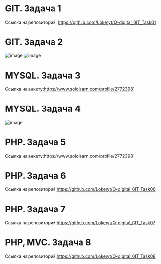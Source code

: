 # GIT. Задача 1
  Ссылка на репозиторий: https://github.com/Lokeryt/Q-digital_GIT_Task01
# GIT. Задача 2
  ![image](https://user-images.githubusercontent.com/84319426/205139658-bfb340bd-3c08-460b-bec6-e3bb1607ab23.png)
  ![image](https://user-images.githubusercontent.com/84319426/205139698-03d630b9-6d48-456e-be93-144d0296ef4f.png)
# MYSQL. Задача 3
  Ссылка на анкету:https://www.sololearn.com/profile/27723981
# MYSQL. Задача 4
  ![image](https://user-images.githubusercontent.com/84319426/206223360-f3ecb4ca-0ee8-4b6c-88e2-c9a86f1245c3.png)
# PHP. Задача 5
  Ссылка на анкету:https://www.sololearn.com/profile/27723981
# PHP. Задача 6
  Ссылка на репозиторий:https://github.com/Lokeryt/Q-digital_GIT_Task06
# PHP. Задача 7
  Ссылка на репозиторий:https://github.com/Lokeryt/Q-digital_GIT_Task07
# PHP, MVC. Задача 8
  Ссылка на репозиторий:https://github.com/Lokeryt/Q-digital_GIT_Task08
